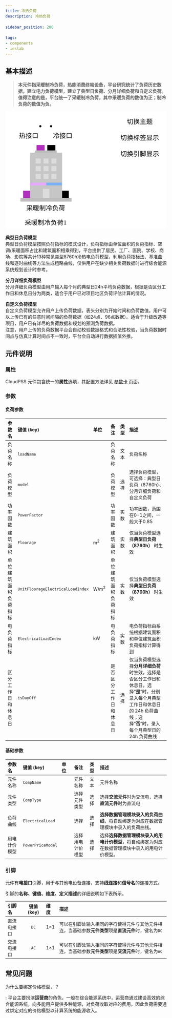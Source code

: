 ```yaml
---
title: 冷热负荷
description: 冷热负荷

sidebar_position: 200

tags: 
- components
- ieslab
---
```


## 基本描述

> **本元件指采暖制冷负荷，热能消费终端设备，平台研究统计了负荷历史数据，建立电力负荷模型，建立了典型日负荷、分月详细负荷和自定义负荷。值得注意的是，平台统一了采暖制冷负荷，其中采暖负荷的数值为正；制冷负荷的数值为负。**

![采暖制冷负荷 =x300](./ThermalLoad.svg )


**典型日负荷模型**  
典型日负荷模型按照负荷指标的模式设计，负荷指标由单位面积的负荷指标、空调/采暖面积占比和建筑面积相乘得到，平台提供了居民、工厂、医院、学校、商场、影院等共计13种常见类型8760h冷热电负荷模型，利用负荷指标法、基准曲线和逐时曲线等方法生成粗略曲线，仅供用户在缺少相关负荷数据时进行综合能源系统规划设计时参考。

**分月详细负荷模型**  
分月详细负荷模型由用户输入每个月的典型日24h平均负荷数据，根据是否区分工作日和休息日分为两类，适合于用户已对项目地区负荷评估计算的情况。

**自定义负荷模型**  
自定义负荷模型允许用户上传负荷数据，表头分别为开始时间和负荷数值。用户可以上传已有的任意时间间隔的负荷数据（如24点、96点数据）。适合于升级改造等项目，用户已有详尽的负荷数据和规划的预测负荷数据。  
注意，用户上传的负荷数据平台会自动校验数据格式和合法性校验，当负荷数据时间点与仿真计算时间点不一致时，平台会自动进行数据插值外推。

## 元件说明

### 属性

CloudPSS 元件包含统一的**属性**选项，其配置方法详见 [参数卡](docs/documents/software/10-xstudio/20-simstudio/40-workbench/20-function-zone/30-design-tab/30-param-panel/index.md) 页面。

### 参数

#### 负荷参数

| 参数名 | 键值 (key) | 单位 | 备注 | 类型 | 描述 |
| :--- | :--- | :--- | :--: | :--- | :--- |
| 负荷名称 | `loadName` |  | 负荷名称 | 文本 | 负荷名称 |
| 负荷模型 | `model` |  | 负荷模型 | 选择 | 选择负荷模型，可选择：典型日负荷（8760h）、分月详细负荷和自定义负荷 |
| 功率因数 | `PowerFactor` |  | 功率因数 | 实数 | 功率因数，范围在0-1之间，一般大于0.85 |
| 建筑面积 | `Floorage` | $\mathrm{m^2}$ | 建筑面积 | 实数 | 仅当负荷模型选择**典型日负荷（8760h）** 时生效 |
| 单位建筑面积负荷指标 | `UnitFloorageElectricalLoadIndex` | $\mathrm{W / m^2}$ | 单位建筑面积负荷指标 | 实数 | 仅当负荷模型选择**典型日负荷（8760h）** 时生效 |
| 电负荷指标 | `ElectricalLoadIndex` | $\mathrm{kW}$ | 电负荷指标 | 实数 | 电负荷指标由系统根据建筑面积和单位建筑面积负荷指标计算得到 |
| 区分工作日和休息日 | `isDayOff` |  | 是否区分工作日和休息日 | 选择 | 仅当负荷模型选择**分月详细负荷** 时生效，选择是否区分工作日和休息日，选择“**是**”时，分别录入每个月典型工作日和休息日的 24h 负荷曲线；选择“**否**”时，录入每个月典型日的 24h 负荷曲线 |


#### 基础参数

| 参数名 | 键值 (key) | 单位 | 备注 | 类型 | 描述 |
| :--- | :--- | :--- | :--: | :--- | :--- |
| 元件名称 | `CompName` |  | 元件名称 | 文本 | 元件名称 |
| 元件类型 | `CompType` |  | 选择元件类型 | 选择 | 选择**交流元件**时为交流电，选择**直流元件**时为直流电|
| 负荷曲线 | `ElectricalLoad` |  | 选择 | 选择 | **选择数据管理模块录入的负荷曲线**，将自动绑定为对应在数据管理模块中录入的负荷曲线。 |
| 用电计价模型 | `PowerPriceModel` |  | 选择用电计价模型 | 选择 | 选择**选择数据管理模块录入的用电计价模型**，将自动绑定为对应在数据管理模块中录入的用电计价模型。 |



### 引脚

元件有**电接口**引脚，用于与其他电设备连接，支持**线连接**和**信号名**的连接方式。

引脚的**名称、键值、维度、定义描述**的详细说明如下表所示。

| 引脚名 | 键值 (key)  | 维度 | 描述 |
| :--- | :--: | :--- | :--- |
| 直流电接口 | `DC` | 1×1 | 可以在引脚处输入相同的字符使得元件与其他元件相连，当基础参数**元件类型**项是**直流元件**时，键名为`DC` |
| 交流电接口 | `AC` | 1×1 | 可以在引脚处输入相同的字符使得元件与其他元件相连，当基础参数**元件类型**项是**交流元件**时，键名为`AC` |

## 常见问题

为什么要绑定价格模型，？

:   平台主要扮演**运营商**的角色，一般在综合能源系统中，运营商通过建设高效的综合能源系统，向多能用户提供多种能源，对负荷收取对应的费用。因此负荷需要通过绑定对应的价格模型以计算系统的能源收入。